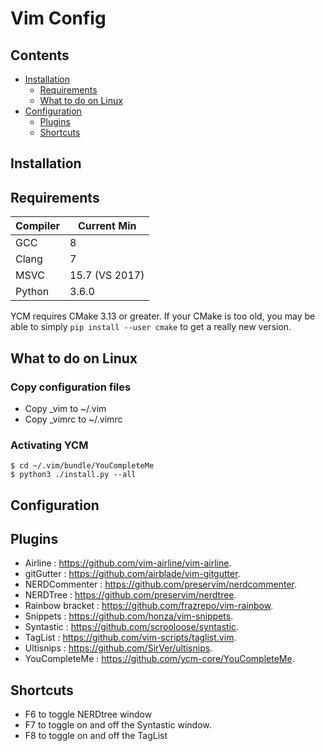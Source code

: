 # Vim Config

Contents
--------
- [Installation](#installation)
    - [Requirements](#requirements)
    - [What to do on Linux](#what-to-do-on-linux)
- [Configuration](#configuration)
    - [Plugins](#plugins)
    - [Shortcuts](#shortcuts)

Installation
------------
## Requirements

| Compiler | Current Min |
|-|-|
| GCC | 8 |
| Clang | 7 |
| MSVC | 15.7 (VS 2017) |
| Python | 3.6.0 |

YCM requires CMake 3.13 or greater. If your CMake is too old, you may be able to
simply `pip install --user cmake` to get a really new version.

## What to do on Linux

### Copy configuration files

 - Copy _vim to ~/.vim
 - Copy _vimrc to ~/.vimrc

### Activating YCM

```
$ cd ~/.vim/bundle/YouCompleteMe
$ python3 ./install.py --all
```
Configuration
-------
## Plugins

 - Airline : <https://github.com/vim-airline/vim-airline>.
 - gitGutter : <https://github.com/airblade/vim-gitgutter>.
 - NERDCommenter : <https://github.com/preservim/nerdcommenter>.
 - NERDTree : <https://github.com/preservim/nerdtree>.
 - Rainbow bracket : <https://github.com/frazrepo/vim-rainbow>.
 - Snippets : <https://github.com/honza/vim-snippets>.
 - Syntastic : <https://github.com/scrooloose/syntastic>.
 - TagList : <https://github.com/vim-scripts/taglist.vim>.
 - Ultisnips : <https://github.com/SirVer/ultisnips>.
 - YouCompleteMe : <https://github.com/ycm-core/YouCompleteMe>.

## Shortcuts
 - F6 to toggle NERDtree window
 - F7 to toggle on and off the Syntastic window.
 - F8 to toggle on and off the TagList 





